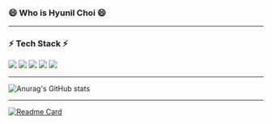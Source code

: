 ### 😄 Who is Hyunil Choi 😄


-------------
### ⚡ Tech Stack ⚡
<img src="https://img.shields.io/badge/{내용}-{배경 색깔}?style={스타일}&logo={로고이름}&logoColor={로고 색깔}"/>
<img src="https://img.shields.io/badge/Scss-?style=flat&logo=Sass&logoColor=CC6699"/>
<img src="https://img.shields.io/badge/Spring-6CCCCC?style=flat&logo=Spring&logoColor=6DB33F"/>
<img src="https://img.shields.io/badge/SpringBoot-green?style=flat&logo=Spring Boot&logoColor=6DB33F"/>
<img src="https://img.shields.io/badge/java-8A2BE2"/>

-------------
![Anurag's GitHub stats](https://github-readme-stats.vercel.app/api?username=Hyunilll&show_icons=true&theme=gruvbox)

-------------
[![Readme Card](https://github-readme-stats.vercel.app/api/pin/?username=anuraghazra&repo=github-readme-stats)](https://github.com/anuraghazra/github-readme-stats)

